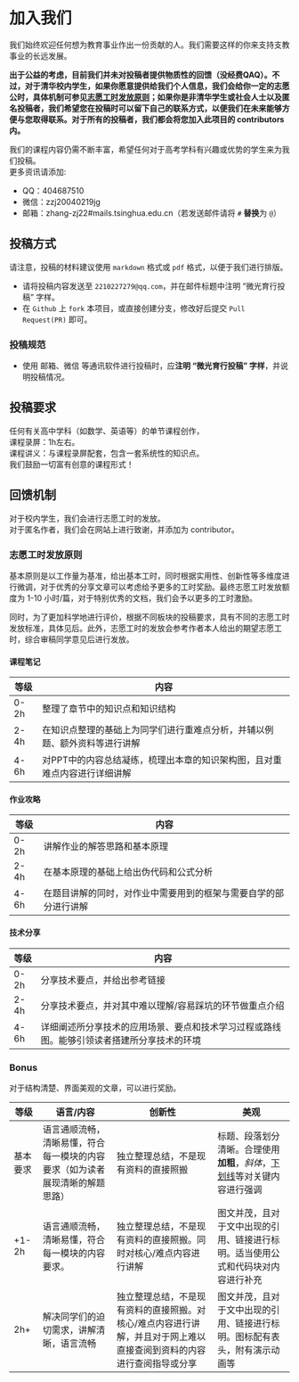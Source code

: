 # 加入我们

我们始终欢迎任何想为教育事业作出一份贡献的人。我们需要这样的你来支持支教事业的长远发展。

**出于公益的考虑，目前我们并未对投稿者提供物质性的回馈（没经费QAQ）。不过，对于清华校内学生，如果你愿意提供给我们个人信息，我们会给你一定的志愿公时，具体机制可参见[志愿工时发放原则](#志愿工时发放原则)；如果你是非清华学生或社会人士以及匿名投稿者，我们希望您在投稿时可以留下自己的联系方式，以便我们在未来能够方便与您取得联系。对于所有的投稿者，我们都会将您加入此项目的 contributors 内。**

我们的课程内容仍需不断丰富，希望任何对于高考学科有兴趣或优势的学生来为我们投稿。<br />更多资讯请添加:

- QQ：404687510
- 微信：zzj20040219jg
- 邮箱：zhang-zj22#mails.tsinghua.edu.cn（若发送邮件请将 `#` **替换**为 `@`）

## 投稿方式

请注意，投稿的材料建议使用 `markdown` 格式或 `pdf` 格式，以便于我们进行排版。<br />

- 请将投稿内容发送至 `2210227279@qq.com`，并在邮件标题中注明 “微光育行投稿” 字样。
- 在 `Github` 上 `fork` 本项目，或直接创建分支，修改好后提交 `Pull Request(PR)` 即可。

### 投稿规范

- 使用 邮箱、微信 等通讯软件进行投稿时，应**注明 “微光育行投稿” 字样**，并说明投稿情况。

## 投稿要求

任何有关高中学科（如数学、英语等）的单节课程创作，<br />课程录屏：1h左右。<br />课程讲义：与课程录屏配套，包含一套系统性的知识点。<br />我们鼓励一切富有创意的课程形式！

## 回馈机制

对于校内学生，我们会进行志愿工时的发放。<br />对于匿名作者，我们会在网站上进行致谢，并添加为 contributor。

### 志愿工时发放原则

基本原则是以工作量为基准，给出基本工时，同时根据实用性、创新性等多维度进行微调，对于优秀的分享文章可以考虑给予更多的工时奖励。最终志愿工时发放额度为 1-10 小时/篇，对于特别优秀的文档，我们会予以更多的工时激励。

同时，为了更加科学地进行评价，根据不同板块的投稿要求，具有不同的志愿工时发放标准，具体见后。此外，志愿工时的发放会参考作者本人给出的期望志愿工时，综合审稿同学意见后进行发放。

#### 课程笔记

| 等级   | 内容                                     |
|------|----------------------------------------|
| 0-2h | 整理了章节中的知识点和知识结构                        |
| 2-4h | 在知识点整理的基础上为同学们进行重难点分析，并辅以例题、额外资料等进行讲解  |
| 4-6h | 对PPT中的内容总结凝练，梳理出本章的知识架构图，且对重难点内容进行详细讲解 |

#### 作业攻略

| 等级   | 内容                               |
|------|----------------------------------|
| 0-2h | 讲解作业的解答思路和基本原理                   |
| 2-4h | 在基本原理的基础上给出伪代码和公式分析              |
| 4-6h | 在题目讲解的同时，对作业中需要用到的框架与需要自学的部分进行讲解 |

#### 技术分享

| 等级   | 内容                                            |
|------|-----------------------------------------------|
| 0-2h | 分享技术要点，并给出参考链接                                |
| 2-4h | 分享技术要点，并对其中难以理解/容易踩坑的环节做重点介绍                  |
| 4-6h | 详细阐述所分享技术的应用场景、要点和技术学习过程或路线图。能够引领读者搭建所分享技术的环境 |

### Bonus

对于结构清楚、界面美观的文章，可以进行奖励。

| 等级    | 语言/内容                                  | 创新性                                                         | 美观                                             |
|-------|----------------------------------------|-------------------------------------------------------------|------------------------------------------------|
| 基本要求  | 语言通顺流畅，清晰易懂，符合每一模块的内容要求（如为读者展现清晰的解题思路） | 独立整理总结，不是现有资料的直接照搬                                          | 标题、段落划分清晰。合理使用**加粗**，*斜体*，<u>下划线</u>等对关键内容进行强调 |
| +1-2h | 语言通顺流畅，清晰易懂，符合每一模块的内容要求。               | 独立整理总结，不是现有资料的直接照搬。同时对核心/难点内容进行讲解                           | 图文并茂，且对于文中出现的引用、链接进行标明。适当使用公式和代码块对内容进行补充       |
| 2h+   | 解决同学们的迫切需求，讲解清晰，语言流畅                   | 独立整理总结，不是现有资料的直接照搬。对核心/难点内容进行讲解，并且对于网上难以直接查阅到资料的内容进行查阅指导或分享 | 图文并茂，且对于文中出现的引用、链接进行标明。图标配有表头，附有演示动画等          |
